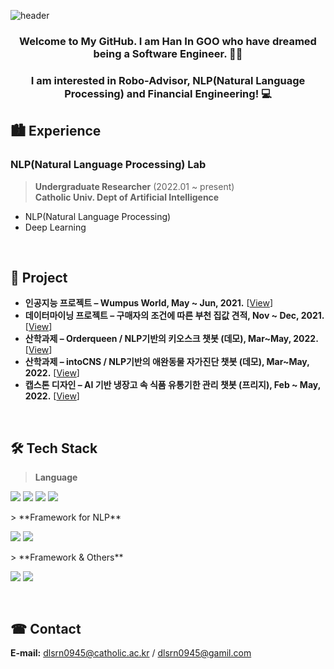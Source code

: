![header](https://capsule-render.vercel.app/api?type=waving&color=FF0000&height=300&section=header&text=InGoo+Han&fontSize=70)
<h3 align="center">Welcome to My GitHub. I am Han In GOO  who have dreamed being a Software Engineer. 👨‍💻</h3>
<h3 align="center">I am interested in Robo-Advisor, NLP(Natural Language Processing) and Financial Engineering! 💻 </h3>

## 🏙 Experience
### NLP(Natural Language Processing) Lab 
> **Undergraduate Researcher** (2022.01 ~ present)   
> **Catholic Univ. Dept of Artificial Intelligence**
- NLP(Natural Language Processing)
- Deep Learning
<br/>

## 📜 Project
- **인공지능 프로젝트 – Wumpus World, May ~ Jun, 2021.** [[View](https://shacoding.com/2021/12/20/%ec%9a%b0%eb%a6%ac%eb%a7%8c%ec%9d%98-%eb%b9%84%eb%b0%80%ec%bd%94%eb%93%9c-ubi-%ec%95%94%ed%98%b8%ed%99%94/)]
- **데이터마이닝 프로젝트 – 구매자의 조건에 따른 부천 집값 견적, Nov ~ Dec, 2021.** [[View](https://shacoding.com/2021/12/20/%ec%9a%b0%eb%a6%ac%eb%a7%8c%ec%9d%98-%eb%b9%84%eb%b0%80%ec%bd%94%eb%93%9c-ubi-%ec%95%94%ed%98%b8%ed%99%94/)]
- **산학과제 – Orderqueen / NLP기반의 키오스크 챗봇 (데모), Mar~May, 2022.** [[View](https://shacoding.com/2022/02/07/%ec%97%b0%ea%b5%ac-%ea%b3%bc%ec%a0%9c-duck-farm-604-project/)]
- **산학과제 – intoCNS / NLP기반의 애완동물 자가진단 챗봇 (데모), Mar~May, 2022.** [[View](https://shacoding.com/2022/02/07/%ec%97%b0%ea%b5%ac-%ea%b3%bc%ec%a0%9c-duck-farm-604-project/)]
- **캡스톤 디자인 – AI 기반 냉장고 속 식품 유통기한 관리 챗봇 (프리지), Feb ~ May, 2022.**  [[View](https://shacoding.com/2022/06/05/ai-%ea%b8%b0%eb%b0%98-%eb%83%89%ec%9e%a5%ea%b3%a0-%ec%9c%a0%ed%86%b5%ea%b8%b0%ed%95%9c-%ea%b4%80%eb%a6%ac-%ec%b1%97%eb%b4%87-%ec%ba%a1%ec%8a%a4%ed%86%a4-%ed%94%84%eb%a1%9c%ec%a0%9d%ed%8a%b8/)]
<br/>

## 🛠 Tech Stack
> **Language**
<p>
<img src="https://img.shields.io/badge/C-A8B9CC?style=flat-square&logo=C&logoColor=white" />
<img src="https://img.shields.io/badge/C++-00599c?style=flat-square&logo=c%2B%2B&&logoColor=white" />
<img src="https://img.shields.io/badge/Java-007396?style=flat-square&logo=java&logoColor=white" />
<img src="https://img.shields.io/badge/Python-3776AB?style=flat-square&logo=python&logoColor=white" />
</p>
> **Framework for NLP**
<p>
<img src="https://img.shields.io/badge/Dialogflow-FF9800?style=flat-square&logo=Dialogflow&logoColor=white" />
<img src="https://img.shields.io/badge/PyTorch-FF3621?style=flat-square&logo=pytorch&logoColor=white" />
</p>
> **Framework & Others**
<p>
<img src="https://img.shields.io/badge/Flask-000000?style=flat-square&logo=Flask&logoColor=white" />
<img src="https://img.shields.io/badge/ngrok-1F1E37?style=flat-square&logo=ngrok&logoColor=white" />
</p>
<br/>

## ☎ Contact
**E-mail:** dlsrn0945@catholic.ac.kr / dlsrn0945@gamil.com
</p>
